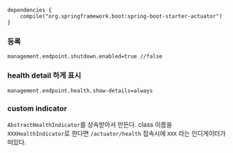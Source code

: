 ```
dependencies {
	compile("org.springframework.boot:spring-boot-starter-actuator")
}
```
### 등록
`management.endpoint.shutdown.enabled=true //false`


### health detail 하게 표시
```
management.endpoint.health.show-details=always
```

### custom indicator
`AbstractHealthIndicator`를 상속받아서 만든다.
class 이름을 `XXXHealthIndicator`로 한다면 `/actuator/health` 접속시에 `XXX` 라는 인디게이터가 떠있다.
